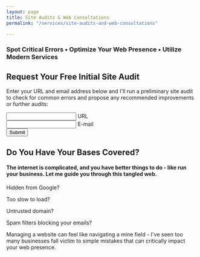 ```yaml
---
layout: page
title: Site Audits & Web Consultations
permalink: "/services/site-audits-and-web-consultations"

---
```

### Spot Critical Errors • Optimize Your Web Presence • Utilize Modern Services

## Request Your Free Initial Site Audit

Enter your URL and email address below and I'll run a preliminary site audit to check for common errors and propose any recommended improvements or further audits:

<form action="https://formspree.io/kyle@kylegrover.com" method="POST" class="contact-form floating-labels">
<div class="form-field-row">
<div class="form-field">
<input id="url" class="input-text" type="text" required="">
<label for="name">URL</label>
</div>
<div class="form-field">
<input id="_replyto" class="input-text" type="email" required="">
<label for="email">E-mail</label>
</div>
</div>
<input id="message" style="display: none;" value="Site Audit Request" required="">
<div class="form-field align-center">
<input class="submit-btn" type="submit" value="Submit">
</div>
<input style="display: none" name="_gotcha">
<input style="display: none" name="_next" value="/thanks">
</form>

## Do You Have Your Bases Covered?

#### The internet is complicated, and you have better things to do - like run your business. Let me guide you through this tangled web.

<i class="fal fa-eye-slash"></i> Hidden from Google?

<i class="fal fa-turtle"></i> Too slow to load?

<i class="fal fa-lock-open-alt"></i> Untrusted domain?

<i class="fal fa-times-octagon"></i> Spam filters blocking your emails?

Managing a website can feel like navigating a mine field - I've seen too many businesses fall victim to simple mistakes that can critically impact your web presence.